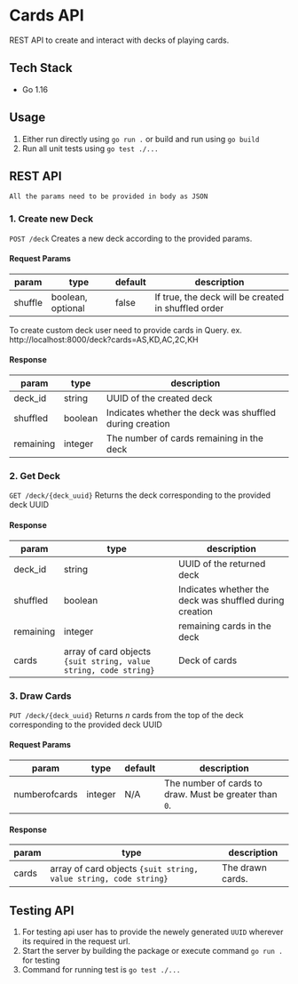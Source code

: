 # Cards API
REST API to create and interact with decks of playing cards.

## Tech Stack
 - Go 1.16

## Usage
 1. Either run directly using ```go run .```
	or build and run using ```go build ```
 2. Run all unit tests using `go test ./...`

## REST API
`All the params need to be provided in body as JSON`
### 1. Create new Deck
 `POST /deck` Creates a new deck according to the provided params.
#### Request Params  
| param | type | default | description|
| --- | --- | --- | --- |
| shuffle | boolean, optional | false | If true, the deck will be created in shuffled order |

To create custom deck user need to provide cards in Query.
ex. http://localhost:8000/deck?cards=AS,KD,AC,2C,KH

#### Response
| param | type | description|
| --- | --- | --- |
| deck_id | string | UUID of the created deck|
| shuffled | boolean | Indicates whether the deck was shuffled during creation |
| remaining | integer | The number of cards remaining in the deck |


### 2. Get Deck
 `GET /deck/{deck_uuid}` Returns the deck corresponding to the provided deck UUID
 
 #### Response
| param | type | description|
| --- | --- | --- |
| deck_id | string | UUID of the returned deck |
| shuffled | boolean | Indicates whether the deck was shuffled during creation |
| remaining | integer | remaining cards in the deck |
| cards | array of card objects `{suit string, value string, code string}` | Deck of cards |
 
 
 ### 3. Draw Cards
  `PUT /deck/{deck_uuid}` Returns _n_ cards from the top of the deck corresponding to the provided deck UUID
  
  #### Request Params
  | param | type | default | description|
  | --- | --- | --- | --- |
  |numberofcards| integer | N/A | The number of cards to draw. Must be greater than `0`.|
  
   #### Response
| param | type | description|
| --- | --- | --- |
| cards | array of card objects `{suit string, value string, code string}` | The drawn cards. |

## Testing API
 1. For testing api user has to provide the newely generated `UUID` wherever its required in the request url.
 2. Start the server by building the package or execute command `go run .` for testing
 3. Command for running test is `go test ./...`